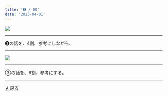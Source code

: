 ```yaml
---
title: '➌ / 00'
date: '2023-04-01'
---
```

![](/images/33_00.jpg)
***
➌の話を、4割、参考にしながら、
***
![](/images/33_00_.jpg)
***
③の話を、6割、参考にする。
***
[ ↲ 戻る ](/posts/33)
